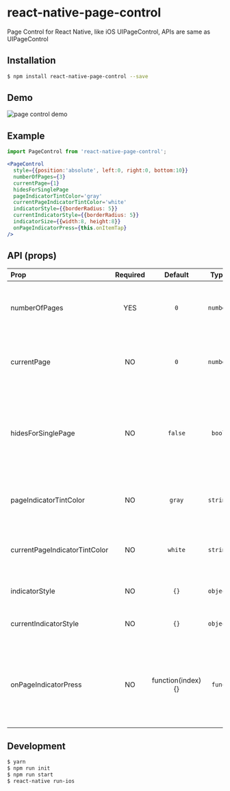 # react-native-page-control

Page Control for React Native, like iOS UIPageControl, APIs are same as UIPageControl

## Installation

```bash
$ npm install react-native-page-control --save
```

## Demo

![page control demo](http://silentcloud.github.io/upload/pagecontrol.gif)

## Example

```jsx
import PageControl from 'react-native-page-control';

<PageControl
  style={{position:'absolute', left:0, right:0, bottom:10}}
  numberOfPages={3}
  currentPage={1}
  hidesForSinglePage
  pageIndicatorTintColor='gray'
  currentPageIndicatorTintColor='white'
  indicatorStyle={{borderRadius: 5}}
  currentIndicatorStyle={{borderRadius: 5}}
  indicatorSize={{width:8, height:8}}
  onPageIndicatorPress={this.onItemTap}
/>
```

## API (props)

| Prop | Required | Default  | Type | Description |
| :------------ |:---:|:---------------:| :---------------:| :-----|
| numberOfPages | YES | `0` | `number` | The number of pages the receiver shows (as dots) |
| currentPage | NO | `0` | `number` |The current page, shown by the receiver as a white dot |
| hidesForSinglePage | NO | `false` | `bool` | A Boolean value that controls whether the page control is hidden when there is only one page |
| pageIndicatorTintColor | NO | `gray` | `string` | The tint color to be used for the page indicator. |
| currentPageIndicatorTintColor | NO |`white` | `string`  | The tint color to be used for the current page indicator. |
| indicatorStyle | NO | `{}` | `object` | style for the page indicator |
| currentIndicatorStyle | NO |`{}` | `object`  | style for the current page indicator. |
| onPageIndicatorPress | NO | function(index){} | `func`  | page indicator press hook function. `param: index` current press indicator index|

## Development

  ```bash
  $ yarn
  $ npm run init
  $ npm run start
  $ react-native run-ios
  ```  
